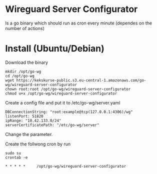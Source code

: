 # Wireguard Server Configurator
Is a go binary which should run as cron every minute (dependes on the number of actions)

# Install (Ubuntu/Debian)
Download the binary
```
mkdir /opt/go-wg
cd /opt/go-wg
wget https://kekskurse-public.s3.eu-central-1.amazonaws.com/go-wg/wireguard-server-configurator
chown root:root /opt/go-wg/wireguard-server-configurator
chmod u+x /opt/go-wg/wireguard-server-configurator
```

Create a config file and put it to /etc/go-wg/server.yaml

```
DBConnectionString: "root:example@tcp(127.0.0.1:4306)/wg"
listenPort: 51820
ipRange: "10.42.133.0/24"
serverCertificatePath: "/etc/go-wg/server"
```

Change the parameter.

Create the follwong cron by run 
```
sudo su
crontab -e
```
```
* * * * *     /opt/go-wg/wireguard-server-configurator
```